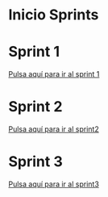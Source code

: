 # Inicio Sprints

# Sprint 1

[Pulsa aquí para ir al sprint 1](sprint1/index.md)

# Sprint 2

[Pulsa aquí para ir al sprint2](sprint2/index.md)

# Sprint 3

[Pulsa aquí para ir al sprint3](sprint3/index.md)
